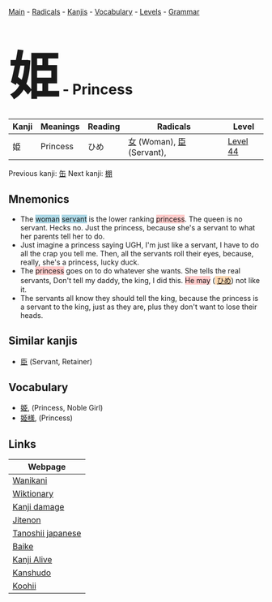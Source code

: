 <style> bigfont {font-size: 100px}</style>
[Main](../index.md) -
[Radicals](../radicals.md) -
[Kanjis](../kanjis.md) -
[Vocabulary](../vocabulary.md) -
[Levels](../levels.md) -
[Grammar](../grammar.md)
# <bigfont> 姫</bigfont> - Princess 

| Kanji | Meanings | Reading | Radicals | Level |
| --- | --- | --- | --- | --- |
| 姫 | Princess | ひめ | [女](../radicals/女.md) (Woman), [臣](../radicals/臣.md) (Servant),  | [Level 44](../levels/wk_level44.md) |

Previous kanji: [缶](缶.md) Next kanji: [棚](棚.md) 

## Mnemonics
 * The <span style="background-color:#ADD8E6"> woman</span> <span style="background-color:#ADD8E6"> servant</span> is the lower ranking <span style="background-color:#ffcccb"> princess</span>. The queen is no servant. Hecks no. Just the princess, because she's a servant to what her parents tell her to do.
* Just imagine a princess saying UGH, I'm just like a servant, I have to do all the crap you tell me. Then, all the servants roll their eyes, because, really, she's a princess, lucky duck.
* The <span style="background-color:#ffcccb"> princess</span> goes on to do whatever she wants. She tells the real servants, Don't tell my daddy, the king, I did this. <span style="background-color:#ffcccb"> He may</span> (<span style="background-color:#fed8b1"> [ひめ](https://jisho.org/search/ひめ)</span>) not like it.
* The servants all know they should tell the king, because the princess is a servant to the king, just as they are, plus they don't want to lose their heads.


## Similar kanjis
 * [臣](臣.md) (Servant, Retainer)


## Vocabulary
 * [姫](../vocabulary/姫.md), (Princess, Noble Girl)
* [姫様](../vocabulary/姫.md), (Princess)



## Links 

| Webpage |
| --- |
| [Wanikani          ](https://www.wanikani.com/kanji/姫) |
| [Wiktionary        ](https://en.wiktionary.org/wiki/姫) |
| [Kanji damage      ](http://www.kanjidamage.com/kanji/search?utf8=✓&q=姫) |
| [Jitenon           ](https://jitenon.com/kanji/姫) |
| [Tanoshii japanese ](https://www.tanoshiijapanese.com/dictionary/kanji.cfm?k=姫) |
| [Baike             ](https://baike.baidu.com/item/姫) |
| [Kanji Alive       ](https://app.kanjialive.com/姫) |
| [Kanshudo          ](https://www.kanshudo.com/searchmn?q=姫) |
| [Koohii            ](https://kanji.koohii.com/study/kanji/姫) |
